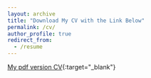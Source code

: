```yaml
---
layout: archive
title: "Download My CV with the Link Below"
permalink: /cv/
author_profile: true
redirect_from:
  - /resume
---
```


[My pdf version CV](../files/Joe_Resume_210920.pdf){:target="_blank"}
